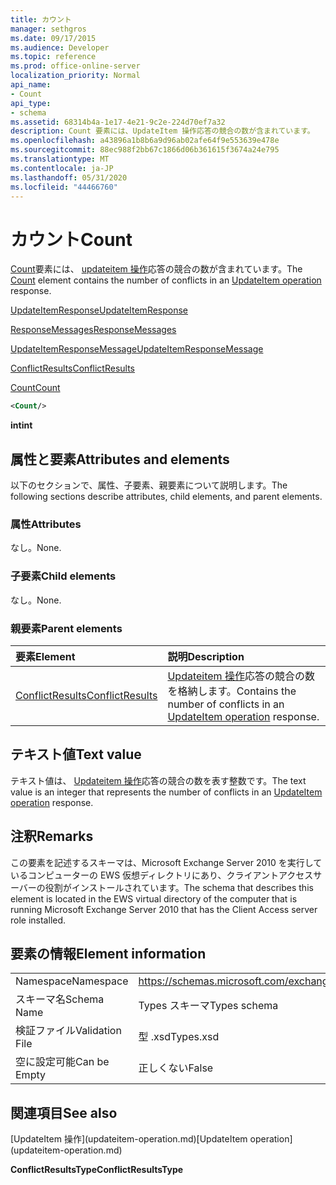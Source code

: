 ```yaml
---
title: カウント
manager: sethgros
ms.date: 09/17/2015
ms.audience: Developer
ms.topic: reference
ms.prod: office-online-server
localization_priority: Normal
api_name:
- Count
api_type:
- schema
ms.assetid: 68314b4a-1e17-4e21-9c2e-224d70ef7a32
description: Count 要素には、UpdateItem 操作応答の競合の数が含まれています。
ms.openlocfilehash: a43896a1b8b6a9d96ab02afe64f9e553639e478e
ms.sourcegitcommit: 88ec988f2bb67c1866d06b361615f3674a24e795
ms.translationtype: MT
ms.contentlocale: ja-JP
ms.lasthandoff: 05/31/2020
ms.locfileid: "44466760"
---
```

# <a name="count"></a><span data-ttu-id="75303-103">カウント</span><span class="sxs-lookup"><span data-stu-id="75303-103">Count</span></span>

<span data-ttu-id="75303-104">[Count](count.md)要素には、 [updateitem 操作](updateitem-operation.md)応答の競合の数が含まれています。</span><span class="sxs-lookup"><span data-stu-id="75303-104">The [Count](count.md) element contains the number of conflicts in an [UpdateItem operation](updateitem-operation.md) response.</span></span> 
  
[<span data-ttu-id="75303-105">UpdateItemResponse</span><span class="sxs-lookup"><span data-stu-id="75303-105">UpdateItemResponse</span></span>](updateitemresponse.md)
  
[<span data-ttu-id="75303-106">ResponseMessages</span><span class="sxs-lookup"><span data-stu-id="75303-106">ResponseMessages</span></span>](responsemessages.md)
  
[<span data-ttu-id="75303-107">UpdateItemResponseMessage</span><span class="sxs-lookup"><span data-stu-id="75303-107">UpdateItemResponseMessage</span></span>](updateitemresponsemessage.md)
  
[<span data-ttu-id="75303-108">ConflictResults</span><span class="sxs-lookup"><span data-stu-id="75303-108">ConflictResults</span></span>](conflictresults.md)
  
[<span data-ttu-id="75303-109">Count</span><span class="sxs-lookup"><span data-stu-id="75303-109">Count</span></span>](count.md)
  
```xml
<Count/>
```

 <span data-ttu-id="75303-110">**int**</span><span class="sxs-lookup"><span data-stu-id="75303-110">**int**</span></span>
## <a name="attributes-and-elements"></a><span data-ttu-id="75303-111">属性と要素</span><span class="sxs-lookup"><span data-stu-id="75303-111">Attributes and elements</span></span>

<span data-ttu-id="75303-112">以下のセクションで、属性、子要素、親要素について説明します。</span><span class="sxs-lookup"><span data-stu-id="75303-112">The following sections describe attributes, child elements, and parent elements.</span></span>
  
### <a name="attributes"></a><span data-ttu-id="75303-113">属性</span><span class="sxs-lookup"><span data-stu-id="75303-113">Attributes</span></span>

<span data-ttu-id="75303-114">なし。</span><span class="sxs-lookup"><span data-stu-id="75303-114">None.</span></span>
  
### <a name="child-elements"></a><span data-ttu-id="75303-115">子要素</span><span class="sxs-lookup"><span data-stu-id="75303-115">Child elements</span></span>

<span data-ttu-id="75303-116">なし。</span><span class="sxs-lookup"><span data-stu-id="75303-116">None.</span></span>
  
### <a name="parent-elements"></a><span data-ttu-id="75303-117">親要素</span><span class="sxs-lookup"><span data-stu-id="75303-117">Parent elements</span></span>

|<span data-ttu-id="75303-118">**要素**</span><span class="sxs-lookup"><span data-stu-id="75303-118">**Element**</span></span>|<span data-ttu-id="75303-119">**説明**</span><span class="sxs-lookup"><span data-stu-id="75303-119">**Description**</span></span>|
|:-----|:-----|
|[<span data-ttu-id="75303-120">ConflictResults</span><span class="sxs-lookup"><span data-stu-id="75303-120">ConflictResults</span></span>](conflictresults.md) <br/> |<span data-ttu-id="75303-121">[Updateitem 操作](updateitem-operation.md)応答の競合の数を格納します。</span><span class="sxs-lookup"><span data-stu-id="75303-121">Contains the number of conflicts in an [UpdateItem operation](updateitem-operation.md) response.</span></span>  <br/> |
   
## <a name="text-value"></a><span data-ttu-id="75303-122">テキスト値</span><span class="sxs-lookup"><span data-stu-id="75303-122">Text value</span></span>

<span data-ttu-id="75303-123">テキスト値は、 [Updateitem 操作](updateitem-operation.md)応答の競合の数を表す整数です。</span><span class="sxs-lookup"><span data-stu-id="75303-123">The text value is an integer that represents the number of conflicts in an [UpdateItem operation](updateitem-operation.md) response.</span></span> 
  
## <a name="remarks"></a><span data-ttu-id="75303-124">注釈</span><span class="sxs-lookup"><span data-stu-id="75303-124">Remarks</span></span>

<span data-ttu-id="75303-125">この要素を記述するスキーマは、Microsoft Exchange Server 2010 を実行しているコンピューターの EWS 仮想ディレクトリにあり、クライアントアクセスサーバーの役割がインストールされています。</span><span class="sxs-lookup"><span data-stu-id="75303-125">The schema that describes this element is located in the EWS virtual directory of the computer that is running Microsoft Exchange Server 2010 that has the Client Access server role installed.</span></span>
  
## <a name="element-information"></a><span data-ttu-id="75303-126">要素の情報</span><span class="sxs-lookup"><span data-stu-id="75303-126">Element information</span></span>

|||
|:-----|:-----|
|<span data-ttu-id="75303-127">Namespace</span><span class="sxs-lookup"><span data-stu-id="75303-127">Namespace</span></span>  <br/> |https://schemas.microsoft.com/exchange/services/2006/types  <br/> |
|<span data-ttu-id="75303-128">スキーマ名</span><span class="sxs-lookup"><span data-stu-id="75303-128">Schema Name</span></span>  <br/> |<span data-ttu-id="75303-129">Types スキーマ</span><span class="sxs-lookup"><span data-stu-id="75303-129">Types schema</span></span>  <br/> |
|<span data-ttu-id="75303-130">検証ファイル</span><span class="sxs-lookup"><span data-stu-id="75303-130">Validation File</span></span>  <br/> |<span data-ttu-id="75303-131">型 .xsd</span><span class="sxs-lookup"><span data-stu-id="75303-131">Types.xsd</span></span>  <br/> |
|<span data-ttu-id="75303-132">空に設定可能</span><span class="sxs-lookup"><span data-stu-id="75303-132">Can be Empty</span></span>  <br/> |<span data-ttu-id="75303-133">正しくない</span><span class="sxs-lookup"><span data-stu-id="75303-133">False</span></span>  <br/> |
   
## <a name="see-also"></a><span data-ttu-id="75303-134">関連項目</span><span class="sxs-lookup"><span data-stu-id="75303-134">See also</span></span>



<span data-ttu-id="75303-135">
  [UpdateItem 操作](updateitem-operation.md)</span><span class="sxs-lookup"><span data-stu-id="75303-135">[UpdateItem operation](updateitem-operation.md)</span></span>
  
 <span data-ttu-id="75303-136">**ConflictResultsType**</span><span class="sxs-lookup"><span data-stu-id="75303-136">**ConflictResultsType**</span></span>

